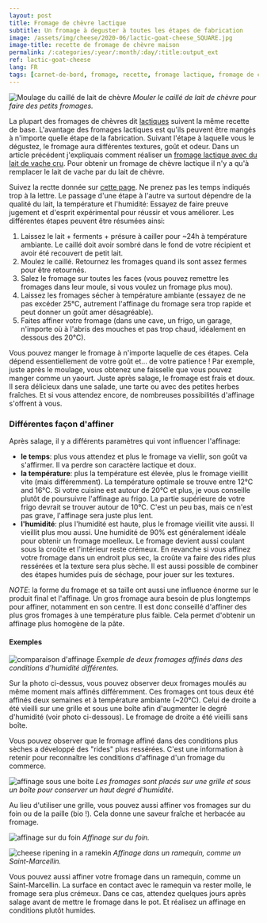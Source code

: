 ```yaml
---
layout: post
title: Fromage de chèvre lactique
subtitle: Un fromage à deguster à toutes les étapes de fabrication
image: /assets/img/cheese/2020-06/lactic-goat-cheese_SQUARE.jpg
image-title: recette de fromage de chèvre maison
permalink: /:categories/:year/:month/:day/:title:output_ext
ref: lactic-goat-cheese
lang: FR
tags: [carnet-de-bord, fromage, recette, fromage lactique, fromage de chevre]
---
```


![Moulage du caillé de lait de chèvre]({{site.baseurl}}/assets/img/cheese/2020-06/lactic-goat-cheese-molding.jpg)
*Mouler le caillé de lait de chèvre pour faire des petits fromages.*

<!--excerpt.start-->
La plupart des fromages de chèvres dit [lactiques]({{site.baseurl}}/2019/05/01/coagulation-du-lait.html) suivent la même recette de base.
L'avantage des fromages lactiques est qu'ils peuvent être mangés à n'importe quelle étape de la fabrication.
Suivant l'étape à laquelle vous le dégustez, le fromage aura différentes textures, goût et odeur.
Dans un article précédent j'expliquais comment réaliser un [fromage lactique avec du lait de vache cru]({{site.baseurl}}/2019/08/18/lactique_stMarcellin.html).
Pour obtenir un fromage de chèvre lactique il n'y a qu'à remplacer le lait de vache par du lait de chèvre.
<!--excerpt.end-->

Suivez la rectte donnée sur [cette page]({{site.baseurl}}/2019/08/18/lactique_stMarcellin.html).
Ne prenez pas les temps indiqués trop à la lettre. Le passage d'une étape à l'autre va surtout dépendre de la qualité du lait, la température et l'humidité:
Essayez de faire preuve jugement et d'esprit expérimental pour réussir et vous améliorer.
Les différentes étapes peuvent être résumées ainsi:
1. Laissez le lait + ferments + présure à cailler pour ~24h à température ambiante. Le caillé doit avoir sombré dans le fond de votre récipient et avoir été recouvert de petit lait.
2. Moulez le caillé. Retournez les fromages quand ils sont assez fermes pour être retournés.
3. Salez le fromage sur toutes les faces (vous pouvez remettre les fromages dans leur moule, si vous voulez un fromage plus mou).
4. Laissez les fromages sécher à température ambiante (essayez de ne pas excéder 25°C, autrement l'affinage du fromage sera trop rapide et peut donner un goût amer désagréable).
5. Faites affiner votre fromage (dans une cave, un frigo, un garage, n'importe où à l'abris des mouches et pas trop chaud, idéalement en dessous des 20°C).

Vous pouvez manger le fromage à n'importe laquelle de ces étapes. Cela dépend essentiellement de votre goût et... de votre patience !
Par exemple, juste après le moulage, vous obtenez une faisselle que vous pouvez manger comme un yaourt.
Juste après salage, le fromage est frais et doux. Il sera délicieux dans une salade, une tarte ou avec des petites herbes fraîches.
Et si vous attendez encore, de nombreuses possibilités d'affinage s'offrent à vous.

### Différentes façon d'affiner

Après salage, il y a différents paramètres qui vont influencer l'affinage:
- **le temps**: plus vous attendez et plus le fromage va viellir, son goût va s'affirmer. Il va perdre son caractère lactique et doux.
- **la température**: plus la température est élevée, plus le fromage vieillit vite (mais différemment). La température optimale se trouve entre 12°C and 16°C.
Si votre cuisine est autour de 20°C et plus, je vous conseille plutôt de poursuivre l'affinage au frigo. La partie supérieure de votre frigo devrait se trouver autour de 10°C. C'est un peu bas, mais ce n'est pas grave, l'affinage sera juste plus lent.
- **l'humidité**: plus l'humidité est haute, plus le fromage vieillit vite aussi. Il vieillit plus mou aussi.
Une humidité de 90% est généralement idéale pour obtenir un fromage moelleux. Le fromage devient aussi coulant sous la croûte et l'intérieur reste crémeux.
En revanche si vous affinez votre fromage dans un endroit plus sec, la croûte va faire des rides plus ressérées et la texture sera plus sèche.
Il est aussi possible de combiner des étapes humides puis de séchage, pour jouer sur les textures.

*NOTE*: la forme du fromage et sa taille ont aussi une influence énorme sur le produit final et l'affinage. Un gros fromage aura besoin de plus longtemps pour affiner, notamment en son centre. Il est donc conseillé d'affiner des plus gros fromages à une température plus faible. Cela permet d'obtenir un affinage plus homogène de la pâte.

#### Exemples

![comparaison d'affinage]({{site.baseurl}}/assets/img/cheese/2020-06/lactic-goat-cheese-comparison-ripening.jpg)
*Exemple de deux fromages affinés dans des conditions d'humidité différentes.*

Sur la photo ci-dessus, vous pouvez observer deux fromages moulés au même moment mais affinés différemment.
Ces fromages ont tous deux été affinés deux semaines et à température ambiante (~20°C). 
Celui de droite a été vieilli sur une grille et sous une boîte afin d'augmenter le degré d'humidité (voir photo ci-dessous).
Le fromage de droite a été vieilli sans boîte.

Vous pouvez observer que le fromage affiné dans des conditions plus sèches a développé des "rides" plus ressérées.
C'est une information à retenir pour reconnaître les conditions d'affinage d'un fromage du commerce.

![affinage sous une boite]({{site.baseurl}}/assets/img/cheese/2020-06/goat-cheese-ripening-box.jpg)
*Les fromages sont placés sur une grille et sous un boîte pour conserver un haut degré d'humidité.*

Au lieu d'utiliser une grille, vous pouvez aussi affiner vos fromages sur du foin ou de la paille (bio !).
Cela donne une saveur fraîche et herbacée au fromage.

![affinage sur du foin]({{site.baseurl}}/assets/img/cheese/2020-06/goat-cheese-ripening-with-hay.jpg)
*Affinage sur du foin.*

![cheese ripening in a ramekin]({{site.baseurl}}/assets/img/cheese/2020-06/goat-cheese-in-ramekin.jpg)
*Affinage dans un ramequin, comme un Saint-Marcellin.*

Vous pouvez aussi affiner votre fromage dans un ramequin, comme un Saint-Marcellin.
La surface en contact avec le ramequin va rester molle, le fromage sera plus crémeux.
Dans ce cas, attendez quelques jours après salage avant de mettre le fromage dans le pot. Et réalisez un affinage en conditions plutôt humides.
